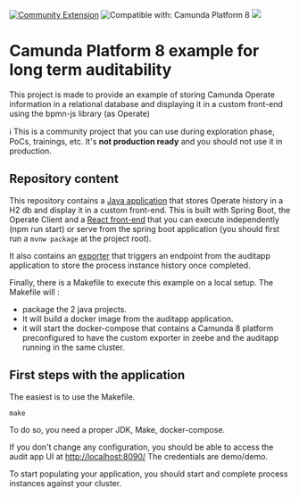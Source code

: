[![Community Extension](https://img.shields.io/badge/Community%20Extension-An%20open%20source%20community%20maintained%20project-FF4700)](https://github.com/camunda-community-hub/community)
![Compatible with: Camunda Platform 8](https://img.shields.io/badge/Compatible%20with-Camunda%20Platform%208-0072Ce)
[![](https://img.shields.io/badge/Lifecycle-Incubating-blue)](https://github.com/Camunda-Community-Hub/community/blob/main/extension-lifecycle.md#incubating-)


# Camunda Platform 8 example for long term auditability

This project is made to provide an example of storing Camunda Operate information in a relational database and displaying it in a custom front-end using the bpmn-js library (as Operate)

:information_source: This is a community project that you can use during exploration phase, PoCs, trainings, etc. It's **not production ready** and you should not use it in production.

## Repository content

This repository contains a [Java application](auditapp) that stores Operate history in a H2 db and display it in a custom front-end. This is built with Spring Boot, the Operate Client and a [React front-end](auditapp/src/main/front/) that you can execute independently (npm run start) or serve from the spring boot application (you should first run a `mvnw package` at the project root).

It also contains an [exporter](exporter) that triggers an endpoint from the auditapp application to store the process instance history once completed.

Finally, there is a Makefile to execute this example on a local setup. The Makefile will :
- package the 2 java projects. 
- It will build a docker image from the auditapp application.
- it will start the docker-compose that contains a Camunda 8 platform preconfigured to have the custom exporter in zeebe and the auditapp running in the same cluster.

## First steps with the application

The easiest is to use the Makefile.
```
make
```

To do so, you need a proper JDK, Make, docker-compose.

If you don't change any configuration, you should be able to access the audit app UI at [http://localhost:8090/](http://localhost:8090/)
The credentials are demo/demo.

To start populating your application, you should start and complete process instances against your cluster.
